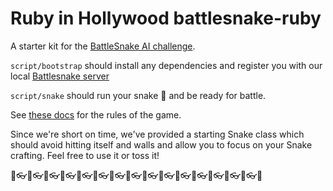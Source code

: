 # Ruby in Hollywood battlesnake-ruby

A starter kit for the [BattleSnake AI challenge](https://www.meetup.com/rubyinhollywood/events/nmzckpyxfbcc/).


`script/bootstrap` should install any dependencies and register you with our local [Battlesnake server](http://battlesnake.local)

`script/snake` should run your snake 🐍 and be ready for battle.


See [these docs](https://github.com/sendwithus/battlesnake-server#competitors-guide) for the rules of the game.


Since we're short on time, we've provided a starting Snake class which should avoid hitting itself and walls and allow
you to focus on your Snake crafting. Feel free to use it or toss it!

🥞👓🥞👓🥞👓🥞👓🥞👓🥞👓🥞👓🥞👓🥞👓🥞👓🥞👓🥞👓🥞👓🥞👓🥞👓🥞
